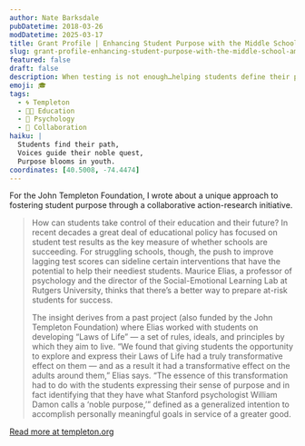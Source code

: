 ```yaml
---
author: Nate Barksdale
pubDatetime: 2018-03-26
modDatetime: 2025-03-17
title: Grant Profile | Enhancing Student Purpose with the Middle School Ambassador Program
slug: grant-profile-enhancing-student-purpose-with-the-middle-school-ambassador-program-a-collaborative-action-research-study
featured: false
draft: false
description: When testing is not enough…helping students define their purpose
emoji: 🎓
tags:
  - 🌀 Templeton
  - 👩‍🏫 Education
  - 🧠 Psychology
  - 🤝 Collaboration
haiku: |
  Students find their path,  
  Voices guide their noble quest,  
  Purpose blooms in youth.
coordinates: [40.5008, -74.4474]
---
```


For the John Templeton Foundation, I wrote about a unique approach to fostering student purpose through a collaborative action-research initiative.

> How can students take control of their education and their future? In recent decades a great deal of educational policy has focused on student test results as the key measure of whether schools are succeeding. For struggling schools, though, the push to improve lagging test scores can sideline certain interventions that have the potential to help their neediest students. Maurice Elias, a professor of psychology and the director of the Social-Emotional Learning Lab at Rutgers University, thinks that there’s a better way to prepare at-risk students for success.
>
> The insight derives from a past project (also funded by the John Templeton Foundation) where Elias worked with students on developing “Laws of Life” — a set of rules, ideals, and principles by which they aim to live. “We found that giving students the opportunity to explore and express their Laws of Life had a truly transformative effect on them — and as a result it had a transformative effect on the adults around them,” Elias says. “The essence of this transformation had to do with the students expressing their sense of purpose and in fact identifying that they have what Stanford psychologist William Damon calls a ‘noble purpose,’” defined as a generalized intention to accomplish personally meaningful goals in service of a greater good.

[Read more at templeton.org](https://www.templeton.org/grant/enhancing-student-purpose-with-the-middle-school-ambassador-program-a-collaborative-action-research-study-2)
